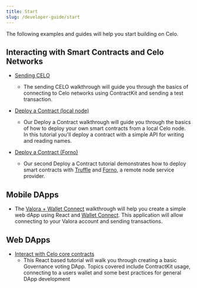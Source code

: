 ```yaml
---
title: Start
slug: /developer-guide/start
---
```


The following examples and guides will help you start building on Celo.

## Interacting with Smart Contracts and Celo Networks

- [Sending CELO](/developer-resources/walkthroughs/hellocelo.md)

  - The sending CELO walkthrough will guide you through the basics of connecting to Celo networks using ContractKit and sending a test transaction.

- [Deploy a Contract (local node)](/developer-resources/walkthroughs/hellocontracts.md)

  - Our Deploy a Contract walkthrough will guide you through the basics of how to deploy your own smart contracts from a local Celo node. In this tutorial you'll deploy a contract with a simple API for writing and reading names.

- [Deploy a Contract (Forno)](/developer-resources/walkthroughs/hello-contract-remote-node.md)

  - Our second Deploy a Contract tutorial demonstrates how to deploy smart contracts with [Truffle](https://www.trufflesuite.com/truffle) and [Forno](/developer-guide/forno), a remote node service provider.

## Mobile DApps

- The [Valora + Wallet Connect](/developer-resources/walkthroughs/valora-wc-v1.md) walkthrough will help you create a simple web dApp using React and [Wallet Connect](https://walletconnect.com/). This application will allow connecting to your Valora account and sending transactions.

## Web DApps

<!-- - [DappKit web example with expo] -->
<!-- - [DappKit web example without expo] -->

- [Interact with Celo core contracts](/developer-resources/walkthroughs/web-dapp.md)
  - This React based tutorial will walk you through creating a basic Governance voting DApp. Topics covered include ContractKit usage, connecting to a users wallet and some best practices for general DApp development
